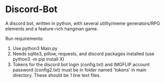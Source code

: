 # Discord-Bot
A discord bot, written in python, with several utility/meme generators/RPG elements and a feature-rich hangman game.

Run requirements:
1. Use python3 Main.py
2. Needs sqlite3, pillow, requests, and discord packages installed (use python3 -m pip install X)
3. Tokens for the discord bot login (config.txt) and IMGFLIP account password (config2.txt) must be in folder named 'tokens' in main directory. These should be 1 line text files.
